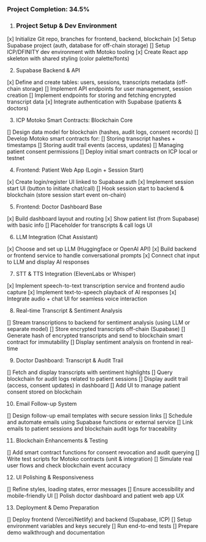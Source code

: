 ### Project Completion: 34.5%

1. ### Project Setup & Dev Environment

[x] Initialize Git repo, branches for frontend, backend, blockchain
[x] Setup Supabase project (auth, database for off-chain storage)
[] Setup ICP/DFINITY dev environment with Motoko tooling
[x] Create React app skeleton with shared styling (color palette/fonts)

2. Supabase Backend & API

[x] Define and create tables: users, sessions, transcripts metadata (off-chain storage)
[] Implement API endpoints for user management, session creation
[] Implement endpoints for storing and fetching encrypted transcript data
[x] Integrate authentication with Supabase (patients & doctors)

3. ICP Motoko Smart Contracts: Blockchain Core

[] Design data model for blockchain (hashes, audit logs, consent records)
[] Develop Motoko smart contracts for:
[] Storing transcript hashes + timestamps
[] Storing audit trail events (access, updates)
[] Managing patient consent permissions
[] Deploy initial smart contracts on ICP local or testnet

4. Frontend: Patient Web App (Login + Session Start)

[x] Create login/register UI linked to Supabase auth
[x] Implement session start UI (button to initiate chat/call)
[] Hook session start to backend & blockchain (store session start event on-chain)

5. Frontend: Doctor Dashboard Base

[x] Build dashboard layout and routing
[x] Show patient list (from Supabase) with basic info
[] Placeholder for transcripts & call logs UI

6. LLM Integration (Chat Assistant)

[x] Choose and set up LLM (Huggingface or OpenAI API)
[x] Build backend or frontend service to handle conversational prompts
[x] Connect chat input to LLM and display AI responses

7. STT & TTS Integration (ElevenLabs or Whisper)

[x] Implement speech-to-text transcription service and frontend audio capture
[x] Implement text-to-speech playback of AI responses
[x] Integrate audio + chat UI for seamless voice interaction

8. Real-time Transcript & Sentiment Analysis

[] Stream transcriptions to backend for sentiment analysis (using LLM or separate model)
[] Store encrypted transcripts off-chain (Supabase)
[] Generate hash of encrypted transcripts and send to blockchain smart contract for immutability
[] Display sentiment analysis on frontend in real-time

9. Doctor Dashboard: Transcript & Audit Trail

[] Fetch and display transcripts with sentiment highlights
[] Query blockchain for audit logs related to patient sessions
[] Display audit trail (access, consent updates) in dashboard
[] Add UI to manage patient consent stored on blockchain

10. Email Follow-up System

[] Design follow-up email templates with secure session links
[] Schedule and automate emails using Supabase functions or external service
[] Link emails to patient sessions and blockchain audit logs for traceability

11. Blockchain Enhancements & Testing

[] Add smart contract functions for consent revocation and audit querying
[] Write test scripts for Motoko contracts (unit & integration)
[] Simulate real user flows and check blockchain event accuracy

12. UI Polishing & Responsiveness

[] Refine styles, loading states, error messages
[] Ensure accessibility and mobile-friendly UI
[] Polish doctor dashboard and patient web app UX

13. Deployment & Demo Preparation

[] Deploy frontend (Vercel/Netlify) and backend (Supabase, ICP)
[] Setup environment variables and keys securely
[] Run end-to-end tests
[] Prepare demo walkthrough and documentation
